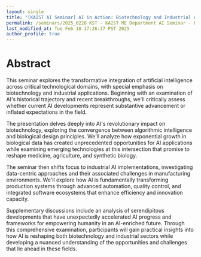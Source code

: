 ```yaml
---
layout: single
title: "[KAIST AI Seminar] AI in Action: Biotechnology and Industrial Applications"
permalink: /seminars/2025_0228 KST - KAIST ME Department AI Seminar - biotech & inAI/abstract
last_modified_at: Tue Feb 18 17:26:37 PST 2025
author_profile: true
---
```


# Abstract

This seminar explores the transformative integration of artificial intelligence across critical technological domains, with special emphasis on biotechnology and industrial applications. Beginning with an examination of AI's historical trajectory and recent breakthroughs, we'll critically assess whether current AI developments represent substantive advancement or inflated expectations in the field.

The presentation delves deeply into AI's revolutionary impact on biotechnology, exploring the convergence between algorithmic intelligence and biological design principles. We'll analyze how exponential growth in biological data has created unprecedented opportunities for AI applications while examining emerging technologies at this intersection that promise to reshape medicine, agriculture, and synthetic biology.

The seminar then shifts focus to industrial AI implementations, investigating data-centric approaches and their associated challenges in manufacturing environments. We'll explore how AI is fundamentally transforming production systems through advanced automation, quality control, and integrated software ecosystems that enhance efficiency and innovation capacity.

Supplementary discussions include an analysis of serendipitous developments that have unexpectedly accelerated AI progress and frameworks for empowering humanity in an AI-enriched future. Through this comprehensive examination, participants will gain practical insights into how AI is reshaping both biotechnology and industrial sectors while developing a nuanced understanding of the opportunities and challenges that lie ahead in these fields.
